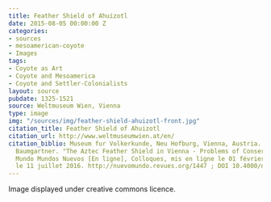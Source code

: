 ```yaml
---
title: Feather Shield of Ahuizotl
date: 2015-08-05 00:00:00 Z
categories:
- sources
- mesoamerican-coyote
- Images
tags:
- Coyote as Art
- Coyote and Mesoamerica
- Coyote and Settler-Colonialists
layout: source
pubdate: 1325-1521
source: Weltmuseum Wien, Vienna
type: image
img: "/sources/img/feather-shield-ahuizotl-front.jpg"
citation_title: Feather Shield of Ahuizotl
citation_url: http://www.weltmuseumwien.at/en/
citation_biblio: Museum fur Volkerkunde, Neu Hofburg, Vienna, Austria. See Walter
  Baumgartner. "The Aztec Feather Shield in Vienna - Problems of Conservation.  Nuevo
  Mundo Mundos Nuevos [En ligne], Colloques, mis en ligne le 01 février 2006, consulté
  le 11 juillet 2016. http://nuevomundo.revues.org/1447 ; DOI 10.4000/nuevomundo.1447
---
```


Image displayed under creative commons licence.
